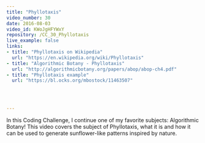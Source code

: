 ```yaml
---
title: "Phyllotaxis"
video_number: 30
date: 2016-08-03
video_id: KWoJgHFYWxY
repository: /CC_30_Phyllotaxis
live_example: false
links:
- title: "Phyllotaxis on Wikipedia"  
  url: "https://en.wikipedia.org/wiki/Phyllotaxis"
- title: "Algorithmic Botany - Phyllotaxis"  
  url: "http://algorithmicbotany.org/papers/abop/abop-ch4.pdf"
- title: "Phyllotaxis example"  
  url: "https://bl.ocks.org/mbostock/11463507"
  


  
---
```


In this Coding Challenge, I continue one of my favorite subjects: Algorithmic Botany! This video covers the subject of Phyllotaxis, what it is and how it can be used to generate sunflower-like patterns inspired by nature.

